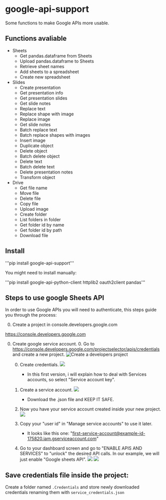 # google-api-support

Some functions to make Google APIs more usable. 

## Functions avaliable

* Sheets
    * Get pandas.dataframe from Sheets
    * Upload pandas.dataframe to Sheets
    * Retrieve sheet names
    * Add sheets to a spreadsheet
    * Create new spreadsheet
* Slides
    * Create presentation
    * Get presentation info
    * Get presentation slides
    * Get slide notes
    * Replace text
    * Replace shape with image
    * Replace image
    * Get slide notes
    * Batch replace text
    * Batch replace shapes with images
    * Insert image
    * Duplicate object
    * Delete object
    * Batch delete object
    * Delete text
    * Batch delete text
    * Delete presentation notes
    * Transform object
* Drive
    * Get file name
    * Move file
    * Delete file
    * Copy file
    * Upload image
    * Create folder
    * List folders in folder
    * Get folder id by name
    * Get folder id by path
    * Download file


## Install

'''pip install google-api-support'''

You might need to install manually:

'''pip install google-api-python-client httplib2 oauth2client pandas'''

## Steps to use google Sheets API

In order to use Google APIs you will need to authenticate, this steps guide you through the process:

0. Create a project in console.developers.google.com

https://console.developers.google.com

0. Create google service account.
    0. Go to https://console.developers.google.com/projectselector/apis/credentials and create a new project.
    ![Create a developers project](Documentation/img/create_project.PNG)
    
    0. Create credentials.
    ![](Documentation/img/choose_credentials.PNG)
        * In this first version, i will explain how to deal with Services accounts, so select "Service account key".
    
    0. Create a service account.
    ![](Documentation/img/create_service_account.PNG)
        * Download the .json file and KEEP IT SAFE.
    
    0. Now you have your service account created inside your new project.
    ![](Documentation/img/create_service_account.PNG)
    
    0. Copy your "user id" in "Manage service accounts" to use it later.
        * It looks like this one: "first-service-account@example-id-175820.iam.gserviceaccount.com"
    
    0. Go to your dashboard screen and go to "ENABLE APIS AND SERVICES" to "unlock" the desired API calls.
    In our example, we will just enable "Google sheets API".
    ![](Documentation/img/enable_apis.PNG)
    ![](Documentation/img/activate_sheets.PNG)


## Save credentials file inside the project:

Create a folder named `.Credentials` and store newly downloaded credentials renaming them with `service_credentials.json`


